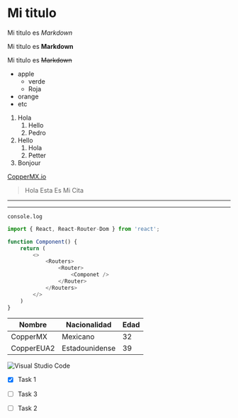 <!-- - Headings - -->
# Mi titulo
<!-- -- ## Mi titulo
### Mi titulo
#### Mi titulo
##### Mi titulo
###### Mi titulo -- -->

<!-- - Tipos de letras - -->
<!-- -- Italic -- -->
Mi titulo es *Markdown*

<!-- -- Strong -- -->
Mi titulo es **Markdown**

<!-- -- Strikethroungh -- -->
Mi titulo es ~~Markdown~~

<!-- Ul -->
* apple
    * verde
    * Roja
* orange
* etc

1. Hola
    1. Hello
    2. Pedro
2. Hello
    1. Hola
    2. Petter
3. Bonjour

<!-- - Enlaces - -->
[CopperMX.io](https://coppermx.github.io "Esta Es Mi Pagina Web")

<!-- - Citas - -->
> Hola Esta Es Mi Cita

<!-- - Lineas Divisoras - -->
---
___

<!-- - Bloques de codigo - -->
<!-- -- Una sola linea -- -->
`console.log`
<!-- -- Varias Lineas De Codigo -- -->
```javascript
import { React, React-Router-Dom } from 'react';

function Component() {
    return (
        <>
            <Routers>
                <Router>
                    <Componet />
                </Router>
            </Routers>
        </>
    )
}
```

<!-- Tables -->
|Nombre    |Nacionalidad | Edad|
|----------|-------------|-----|
| CopperMX | Mexicano    |32   |
| CopperEUA2 | Estadounidense | 39|

<!-- Imgs -->
![Visual Studio Code](https://upload.wikimedia.org/wikipedia/commons/thumb/9/9a/Visual_Studio_Code_1.35_icon.svg/700px-Visual_Studio_Code_1.35_icon.svg.png "Logo De VSCODE")

<!-- Github MD -->
* [x] Task 1
* [ ] Task 3
* [ ] Task 2

